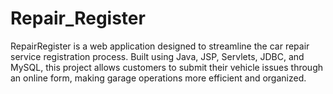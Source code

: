 # Repair_Register
RepairRegister is a web application designed to streamline the car repair service registration process. Built using Java, JSP, Servlets, JDBC, and MySQL, this project allows customers to submit their vehicle issues through an online form, making garage operations more efficient and organized.
